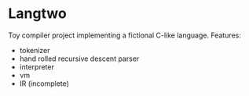 # Langtwo

Toy compiler project implementing a fictional C-like language. Features:
- tokenizer
- hand rolled recursive descent parser
- interpreter
- vm
- IR (incomplete)
